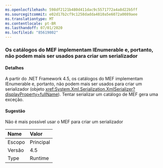 ```yaml
---
ms.openlocfilehash: 598df2121b480d411dac9c5571772a4a8d22b5ff
ms.sourcegitcommit: e02d17b2cf9c1258dadda4810a5e6072a0089aee
ms.translationtype: MT
ms.contentlocale: pt-BR
ms.lasthandoff: 07/01/2020
ms.locfileid: "85619802"
---
```

### <a name="mef-catalogs-implement-ienumerable-and-therefore-can-no-longer-be-used-to-create-a-serializer"></a>Os catálogos do MEF implementam IEnumerable e, portanto, não podem mais ser usados para criar um serializador

#### <a name="details"></a>Detalhes

A partir do .NET Framework 4.5, os catálogos do MEF implementam IEnumerable e, portanto, não podem mais ser usados para criar um serializador (objeto <xref:System.Xml.Serialization.XmlSerializer?displayProperty=fullName>). Tentar serializar um catálogo de MEF gera uma exceção.

#### <a name="suggestion"></a>Sugestão

Não é mais possível usar o MEF para criar um serializador

| Name    | Valor       |
|:--------|:------------|
| Escopo   |Principal|
|Versão|4.5|
|Type|Runtime|
